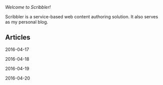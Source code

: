 _Welcome to Scribbler!_

Scribbler is a service-based web content authoring solution. It also serves as my personal blog.

## Articles

2016-04-17

2016-04-18

2016-04-19

2016-04-20
